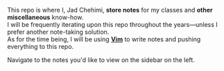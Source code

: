 This repo is where I, Jad Chehimi, **store notes** for my classes and **other miscellaneous** know-how.  
I will be frequently iterating upon this repo throughout the years—unless I prefer another note-taking solution.  
As for the time being, I will be using **[Vim](https://www.vim.org)** to write notes and pushing everything to this repo.

Navigate to the notes you'd like to view on the sidebar on the left.